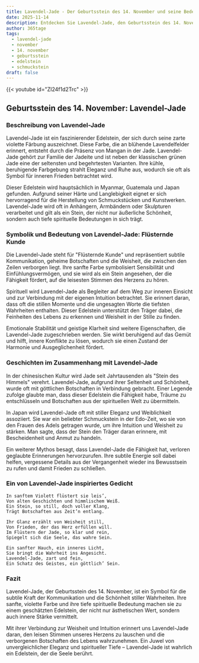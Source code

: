 ```yaml
---
title: Lavendel-Jade - Der Geburtsstein des 14. November und seine Bedeutung
date: 2025-11-14
description: Entdecken Sie Lavendel-Jade, den Geburtsstein des 14. November, der Flüsternde Kunde symbolisiert. Seine Symbolik und Geschichte werden Sie inspirieren.
author: 365tage
tags:
  - lavendel-jade
  - november
  - 14. november
  - geburtsstein
  - edelstein
  - schmuckstein
draft: false
---
```


{{< youtube id="ZI24f1d2Trc" >}}


## Geburtsstein des 14. November: Lavendel-Jade

### Beschreibung von Lavendel-Jade

Lavendel-Jade ist ein faszinierender Edelstein, der sich durch seine zarte violette Färbung auszeichnet. Diese Farbe, die an blühende Lavendelfelder erinnert, entsteht durch die Präsenz von Mangan in der Jade. Lavendel-Jade gehört zur Familie der Jadeite und ist neben der klassischen grünen Jade eine der seltensten und begehrtesten Varianten. Ihre kühle, beruhigende Farbgebung strahlt Eleganz und Ruhe aus, wodurch sie oft als Symbol für inneren Frieden betrachtet wird.

Dieser Edelstein wird hauptsächlich in Myanmar, Guatemala und Japan gefunden. Aufgrund seiner Härte und Langlebigkeit eignet er sich hervorragend für die Herstellung von Schmuckstücken und Kunstwerken. Lavendel-Jade wird oft in Anhängern, Armbändern oder Skulpturen verarbeitet und gilt als ein Stein, der nicht nur äußerliche Schönheit, sondern auch tiefe spirituelle Bedeutungen in sich trägt.

### Symbolik und Bedeutung von Lavendel-Jade: Flüsternde Kunde

Die Lavendel-Jade steht für "Flüsternde Kunde" und repräsentiert subtile Kommunikation, geheime Botschaften und die Weisheit, die zwischen den Zeilen verborgen liegt. Ihre sanfte Farbe symbolisiert Sensibilität und Einfühlungsvermögen, und sie wird als ein Stein angesehen, der die Fähigkeit fördert, auf die leisesten Stimmen des Herzens zu hören.

Spirituell wird Lavendel-Jade als Begleiter auf dem Weg zur inneren Einsicht und zur Verbindung mit der eigenen Intuition betrachtet. Sie erinnert daran, dass oft die stillen Momente und die ungesagten Worte die tiefsten Wahrheiten enthalten. Dieser Edelstein unterstützt den Träger dabei, die Feinheiten des Lebens zu erkennen und Weisheit in der Stille zu finden.

Emotionale Stabilität und geistige Klarheit sind weitere Eigenschaften, die Lavendel-Jade zugeschrieben werden. Sie wirkt beruhigend auf das Gemüt und hilft, innere Konflikte zu lösen, wodurch sie einen Zustand der Harmonie und Ausgeglichenheit fördert.

### Geschichten im Zusammenhang mit Lavendel-Jade

In der chinesischen Kultur wird Jade seit Jahrtausenden als "Stein des Himmels" verehrt. Lavendel-Jade, aufgrund ihrer Seltenheit und Schönheit, wurde oft mit göttlichen Botschaften in Verbindung gebracht. Einer Legende zufolge glaubte man, dass dieser Edelstein die Fähigkeit habe, Träume zu entschlüsseln und Botschaften aus der spirituellen Welt zu übermitteln.

In Japan wird Lavendel-Jade oft mit stiller Eleganz und Weiblichkeit assoziiert. Sie war ein beliebter Schmuckstein in der Edo-Zeit, wo sie von den Frauen des Adels getragen wurde, um ihre Intuition und Weisheit zu stärken. Man sagte, dass der Stein den Träger daran erinnere, mit Bescheidenheit und Anmut zu handeln.

Ein weiterer Mythos besagt, dass Lavendel-Jade die Fähigkeit hat, verloren geglaubte Erinnerungen hervorzurufen. Ihre subtile Energie soll dabei helfen, vergessene Details aus der Vergangenheit wieder ins Bewusstsein zu rufen und damit Frieden zu schließen.

### Ein von Lavendel-Jade inspiriertes Gedicht

```
In sanftem Violett flüstert sie leis’,  
Von alten Geschichten und himmlischem Weiß.  
Ein Stein, so still, doch voller Klang,  
Trägt Botschaften aus Zeit’n entlang.  

Ihr Glanz erzählt von Weisheit still,  
Von Frieden, der das Herz erfüllen will.  
Im Flüstern der Jade, so klar und rein,  
Spiegelt sich die Seele, das wahre Sein.  

Ein sanfter Hauch, ein inneres Licht,  
Sie bringt die Wahrheit ins Angesicht.  
Lavendel-Jade, zart und fein,  
Ein Schatz des Geistes, ein göttlich’ Sein.  
```

### Fazit

Lavendel-Jade, der Geburtsstein des 14. November, ist ein Symbol für die subtile Kraft der Kommunikation und die Schönheit stiller Wahrheiten. Ihre sanfte, violette Farbe und ihre tiefe spirituelle Bedeutung machen sie zu einem geschätzten Edelstein, der nicht nur ästhetischen Wert, sondern auch innere Stärke vermittelt.

Mit ihrer Verbindung zur Weisheit und Intuition erinnert uns Lavendel-Jade daran, den leisen Stimmen unseres Herzens zu lauschen und die verborgenen Botschaften des Lebens wahrzunehmen. Ein Juwel von unvergleichlicher Eleganz und spiritueller Tiefe – Lavendel-Jade ist wahrlich ein Edelstein, der die Seele berührt.